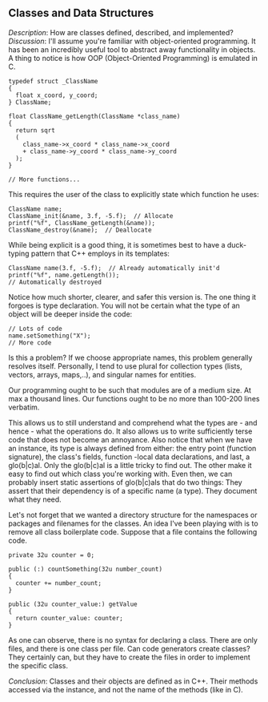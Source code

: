## Classes and Data Structures ##
*Description*: How are classes defined, described, and implemented?
*Discussion*: I'll assume you're familiar with object-oriented programming. It has been
an incredibly useful tool to abstract away functionality in objects.  A thing to notice
is how OOP (Object-Oriented Programming) is emulated in C.

    typedef struct _ClassName
    {
      float x_coord, y_coord;
    } ClassName;

    float ClassName_getLength(ClassName *class_name)
    {
      return sqrt
      (
        class_name->x_coord * class_name->x_coord
        + class_name->y_coord * class_name->y_coord
      );
    }

    // More functions...


This requires the user of the class to explicitly state which function he uses:

    ClassName name;
    ClassName_init(&name, 3.f, -5.f);  // Allocate
    printf("%f", ClassName_getLength(&name));
    ClassName_destroy(&name);  // Deallocate

While being explicit is a good thing, it is sometimes best to have a duck-typing pattern
that C++ employs in its templates:

    ClassName name(3.f, -5.f);  // Already automatically init'd
    printf("%f", name.getLength());
    // Automatically destroyed


Notice how much shorter, clearer, and safer this version is. The one thing it forgoes
is type declaration. You will not be certain what the type of an object will be deeper
inside the code:

    // Lots of code
    name.setSomething("X");
    // More code

Is this a problem? If we choose appropriate names, this problem generally resolves itself.
Personally, I tend to use plural for collection types (lists, vectors, arrays, maps,..),
and singular names for entities.

Our programming ought to be such that modules are of a medium size. At max a thousand
lines. Our functions ought to be no more than 100-200 lines verbatim.

This allows us to still understand and comprehend what the types are - and hence -
what the operations do. It also allows us to write sufficiently terse code that does
not become an annoyance. Also notice that when we have an instance, its type is always
defined from either: the entry point (function signature), the class's fields, function
-local data declarations, and last, a glo(b|c)al.  Only the glo(b|c)al is a little
tricky to find out. The other make it easy to find out which class you're working with.
Even then, we can probably insert static assertions of glo(b|c)als that do two things:
They assert that their dependency is of a specific name (a type). They document what
they need.

Let's not forget that we wanted a directory structure for the namespaces or packages
and filenames for the classes. An idea I've been playing with is to remove all class
boilerplate code. Suppose that a file contains the following code.

    private 32u counter = 0;

    public (:) countSomething(32u number_count)
    {
      counter += number_count;
    }

    public (32u counter_value:) getValue
    {
      return counter_value: counter;
    }

As one can observe, there is no syntax for declaring a class. There are only files,
and there is one class per file. Can code generators create classes?  They certainly
can, but they have to create the files in order to implement the specific class.

*Conclusion*:
Classes and their objects are defined as in C++. Their methods accessed via the instance,
and not the name of the methods (like in C).
